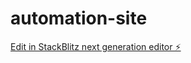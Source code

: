 # automation-site

[Edit in StackBlitz next generation editor ⚡️](https://stackblitz.com/~/github.com/imtamiliniyan/automation-site)